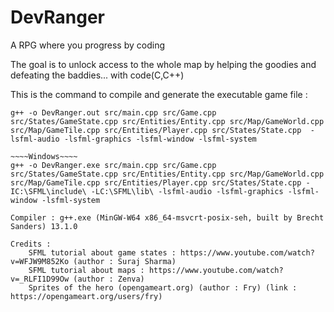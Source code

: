 # DevRanger
A RPG where you progress by coding

The goal is to unlock access to the whole map by helping the goodies and defeating the baddies... with code(C,C++)


This is the command to compile and generate the executable game file : 

~~~~Linux~~~~
g++ -o DevRanger.out src/main.cpp src/Game.cpp src/States/GameState.cpp src/Entities/Entity.cpp src/Map/GameWorld.cpp src/Map/GameTile.cpp src/Entities/Player.cpp src/States/State.cpp  -lsfml-audio -lsfml-graphics -lsfml-window -lsfml-system

~~~~Windows~~~~
g++ -o DevRanger.exe src/main.cpp src/Game.cpp src/States/GameState.cpp src/Entities/Entity.cpp src/Map/GameWorld.cpp src/Map/GameTile.cpp src/Entities/Player.cpp src/States/State.cpp -IC:\SFML\include\ -LC:\SFML\lib\ -lsfml-audio -lsfml-graphics -lsfml-window -lsfml-system

Compiler : g++.exe (MinGW-W64 x86_64-msvcrt-posix-seh, built by Brecht Sanders) 13.1.0
 
Credits : 
    SFML tutorial about game states : https://www.youtube.com/watch?v=WFJW9M852Ko (author : Suraj Sharma)
    SFML tutorial about maps : https://www.youtube.com/watch?v=_RLFI1D99Ow (author : Zenva)
    Sprites of the hero (opengameart.org) (author : Fry) (link : https://opengameart.org/users/fry)       




